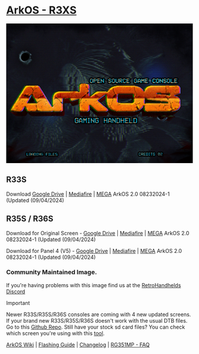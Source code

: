 # [ArkOS - R3XS](https://aeolusux.github.io/ArkOS-R3XS/)
![](https://raw.githubusercontent.com/AeolusUX/ArkOS-R3XS/main/logo.bmp)
## R33S


 Download [Google Drive](https://drive.google.com/file/d/1ZViI4XFZSXhGFRaI_E-GQmph_C3Ou8qt/view?usp=sharing) | [Mediafire](https://www.mediafire.com/file/cw7igcvsp9t37hg/ArkOS_R33S_v2.0_03302024.img.xz/file) | [MEGA](https://mega.nz/file/33JkERga#KmEfhRQxFXEd2G725NcZoCCLUa8nHUHL61D456hI8Bg) ArkOS 2.0 08232024-1   (Updated (09/04/2024)

## R35S / R36S


Download for Original Screen - [Google Drive](https://drive.google.com/file/d/10z7j7IZ7WX3y10ZJBW_a2-agcIe1Dx9m/view?usp=sharing) | [Mediafire](https://www.mediafire.com/file/da4193t5vsjfsbr/ArkOS_R35S-R36S_v2.0_1272024-1.img.xz/file) | [MEGA](https://mega.nz/file/6jIV0SiK#aEWX3lUBxQhCkAyvZdaNYrmzUk_ENMPTLLSHHia97CM) ArkOS 2.0 08232024-1  (Updated (09/04/2024)

Download for Panel 4 (V5) - [Google Drive](https://drive.google.com/file/d/1eYBt2jtCZvVGX5ScJSmfK-ii0zbUe7Wx/view?usp=sharing) | [Mediafire](https://www.mediafire.com/file/23cw6ij4bz474f3/ArkOS_R35S-R36S_v2.0_05242024_P4.img.xz/file) | [MEGA](https://mega.nz/file/PvwWWLyS#VmhbdWoVC-yy5SMrti0iIArDzsBV4jBp2Kra2aSI1Hw) ArkOS 2.0 08232024-1  (Updated (09/04/2024)

### Community Maintained Image.
If you're having problems with this image find us at the [RetroHandhelds Discord](https://discord.gg/RetroHandhelds)

> [!IMPORTANT]  
Newer R33S/R35S/R36S consoles are coming with 4 new updated screens. 
If your brand new R33S/R35S/R36S doesn't work with the usual DTB files.
Go to this [Github Repo](https://github.com/AeolusUX/R36S-DTB). 
Still have your stock sd card files? You can check which screen you're using with this [tool](https://aeolusux.github.io/ArkOS-R3XS/tools/dtbIdentify.htm).

[ArkOS Wiki](https://github.com/christianhaitian/arkos/wiki) | [Flashing Guide](https://ko-fi.com/post/Installation-Guide-for-ArkOS-v2-0-01272024-J3J6TVPH1) | [Changelog](https://raw.githubusercontent.com/AeolusUX/ArkOS-R3XS-Updater/main/R3XS-Changelogs) | [RG351MP - FAQ](https://github.com/christianhaitian/arkos/wiki/Frequently-Asked-Questions---RG351MP)
